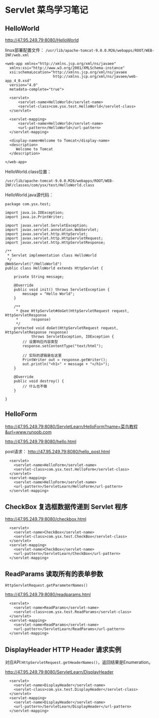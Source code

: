 # Servlet 菜鸟学习笔记

## HelloWorld
http://47.95.249.79:8080/HelloWorld

linux部署配置文件：
`/usr/lib/apache-tomcat-9.0.0.M26/webapps/ROOT/WEB-INF/web.xml`
```
<web-app xmlns="http://xmlns.jcp.org/xml/ns/javaee"
  xmlns:xsi="http://www.w3.org/2001/XMLSchema-instance"
  xsi:schemaLocation="http://xmlns.jcp.org/xml/ns/javaee
                      http://xmlns.jcp.org/xml/ns/javaee/web-app_4_0.xsd"
  version="4.0"
  metadata-complete="true">

  <servlet>
      <servlet-name>HelloWorld</servlet-name>
      <servlet-class>com.ysx.test.HelloWorld</servlet-class>
  </servlet>

  <servlet-mapping>
      <servlet-name>HelloWorld</servlet-name>
      <url-pattern>/HelloWorld</url-pattern>
  </servlet-mapping>

  <display-name>Welcome to Tomcat</display-name>
  <description>
     Welcome to Tomcat
  </description>

</web-app>
```

HelloWorld.class位置：

`/usr/lib/apache-tomcat-9.0.0.M26/webapps/ROOT/WEB-INF/classes/com/ysx/test/HelloWorld.class`

HelloWorld.java源代码：

```
package com.ysx.test;

import java.io.IOException;
import java.io.PrintWriter;

import javax.servlet.ServletException;
import javax.servlet.annotation.WebServlet;
import javax.servlet.http.HttpServlet;
import javax.servlet.http.HttpServletRequest;
import javax.servlet.http.HttpServletResponse;

/**
 * Servlet implementation class HelloWorld
 */
@WebServlet("/HelloWorld")
public class HelloWorld extends HttpServlet {

    private String message;

    @Override
    public void init() throws ServletException {
        message = "Hello World";
    }

    /**
     * @see HttpServlet#doGet(HttpServletRequest request, HttpServletResponse
     *      response)
     */
    protected void doGet(HttpServletRequest request, HttpServletResponse response)
            throws ServletException, IOException {
        // 设置响应内容类型
        response.setContentType("text/html");

        // 实际的逻辑是在这里
        PrintWriter out = response.getWriter();
        out.println("<h1>" + message + "</h1>");
    }

    @Override
    public void destroy() {
        // 什么也不做
    }

}

```

## HelloForm

http://47.95.249.79:8080/ServletLearn/HelloForm?name=菜鸟教程&url=www.runoob.com

http://47.95.249.79:8080/hello.html

post请求：
http://47.95.249.79:8080/hello_post.html

```
  <servlet>
    <servlet-name>HelloForm</servlet-name>
    <servlet-class>com.ysx.test.HelloForm</servlet-class>
  </servlet>
  <servlet-mapping>
    <servlet-name>HelloForm</servlet-name>
    <url-pattern>/ServletLearn/HelloForm</url-pattern>
  </servlet-mapping>
```

## CheckBox 复选框数据传递到 Servlet 程序
http://47.95.249.79:8080/checkbox.html

```
  <servlet>
    <servlet-name>CheckBox</servlet-name>
    <servlet-class>com.ysx.test.CheckBox</servlet-class>
  </servlet>
  <servlet-mapping>
    <servlet-name>CheckBox</servlet-name>
    <url-pattern>/ServletLearn/CheckBox</url-pattern>
  </servlet-mapping>
```

## ReadParams 读取所有的表单参数
`HttpServletRequest.getParameterNames()`

http://47.95.249.79:8080/readparams.html

```
  <servlet>
    <servlet-name>ReadParams</servlet-name>
    <servlet-class>com.ysx.test.ReadParams</servlet-class>
  </servlet>
  <servlet-mapping>
    <servlet-name>ReadParams</servlet-name>
    <url-pattern>/ServletLearn/ReadParams</url-pattern>
  </servlet-mapping>
```

## DisplayHeader HTTP Header 请求实例
对应API:`HttpServletRequest.getHeaderNames()`，返回结果是Enumeration<String>。

http://47.95.249.79:8080/ServletLearn/DisplayHeader

```
  <servlet>
    <servlet-name>DisplayHeader</servlet-name>
    <servlet-class>com.ysx.test.DisplayHeader</servlet-class>
  </servlet>
  <servlet-mapping>
    <servlet-name>DisplayHeader</servlet-name>
    <url-pattern>/ServletLearn/DisplayHeader</url-pattern>
  </servlet-mapping>
```

